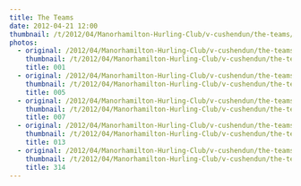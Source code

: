 ```yaml
---
title: The Teams
date: 2012-04-21 12:00
thumbnail: /t/2012/04/Manorhamilton-Hurling-Club/v-cushendun/the-teams/001.jpg
photos:
  - original: /2012/04/Manorhamilton-Hurling-Club/v-cushendun/the-teams/001.jpg
    thumbnail: /t/2012/04/Manorhamilton-Hurling-Club/v-cushendun/the-teams/001.jpg
    title: 001
  - original: /2012/04/Manorhamilton-Hurling-Club/v-cushendun/the-teams/005.jpg
    thumbnail: /t/2012/04/Manorhamilton-Hurling-Club/v-cushendun/the-teams/005.jpg
    title: 005
  - original: /2012/04/Manorhamilton-Hurling-Club/v-cushendun/the-teams/007.jpg
    thumbnail: /t/2012/04/Manorhamilton-Hurling-Club/v-cushendun/the-teams/007.jpg
    title: 007
  - original: /2012/04/Manorhamilton-Hurling-Club/v-cushendun/the-teams/013.jpg
    thumbnail: /t/2012/04/Manorhamilton-Hurling-Club/v-cushendun/the-teams/013.jpg
    title: 013
  - original: /2012/04/Manorhamilton-Hurling-Club/v-cushendun/the-teams/314.jpg
    thumbnail: /t/2012/04/Manorhamilton-Hurling-Club/v-cushendun/the-teams/314.jpg
    title: 314
---
```

